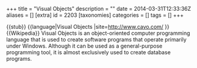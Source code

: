 +++
title = "Visual Objects"
description = ""
date = 2014-03-31T12:33:36Z
aliases = []
[extra]
id = 2203
[taxonomies]
categories = []
tags = []
+++

{{stub}}
{{language|Visual Objects
|site=http://www.cavo.com/
}}
{{Wikipedia}}
Visual Objects is an object-oriented computer programming language that is used to create software programs that operate primarily under Windows. Although it can be used as a general-purpose programming tool, it is almost exclusively used to create database programs.
